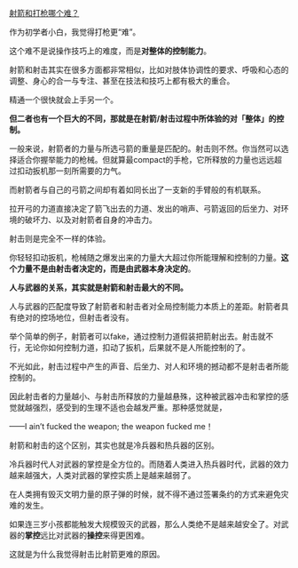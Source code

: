 [射箭和打枪哪个难？](https://www.zhihu.com/question/368753109/answer/1507504721)




  

作为初学者小白，我觉得打枪更“难”。

这个难不是说操作技巧上的难度，而是**对整体的控制能力**。

射箭和射击其实在很多方面都非常相似，比如对肢体协调性的要求、呼吸和心态的调整、身心的合一与专注、甚至在技法和技巧上都有极大的重合。

精通一个很快就会上手另一个。

**但二者也有一个巨大的不同，那就是在射箭/射击过程中所体验的对「整体」的控制。**

一般来说，射箭者的力量与所选弓箭的重量是匹配的。射击则不然。你当然可以选择适合你握举能力的枪械。但就算最compact的手枪，它所释放的力量也远远超过扣动扳机那一刻所需要的力气。

而射箭者与自己的弓箭之间却有着如同长出了一支新的手臂般的有机联系。

拉开弓的力道直接决定了箭飞出去的力道、发出的哨声、弓箭返回的后坐力、对环境的破坏力、以及对射箭者自身的冲击力。

射击则是完全不一样的体验。

你轻轻扣动扳机，枪械随之爆发出来的力量大大超过你所能理解和控制的力量。**这个力量不是由射击者决定的，而是由武器本身决定的**。

**人与武器的关系，其实就是射箭和射击最大的不同。**

人与武器的匹配度导致了射箭者和射击者对全局控制能力本质上的差距。射箭者具有绝对的控场地位，但射击者没有。

举个简单的例子，射箭者可以fake，通过控制力道假装把箭射出去。射击就不行，无论你如何控制力道，扣动了扳机，后果就不是人所能控制的了。

不光如此，射击过程中产生的声音、后坐力、对人和环境的撼动都不是射击者所能控制的。

因此射击者的力量越小、与射击所释放的力量越悬殊，这种被武器冲击和掌控的感觉就越强烈，感受到的生理不适也会越发严重。那种感觉就是，

——I ain’t fucked the weapon; the weapon fucked me！

  

  

射箭和射击的这个区别，其实也就是冷兵器和热兵器的区别。

冷兵器时代人对武器的掌控是全方位的。而随着人类进入热兵器时代，武器的效力越来越强大，人类对武器的掌控实质上是越来越弱了。

在人类拥有毁灭文明力量的原子弹的时候，就不得不通过签署条约的方式来避免灾难的发生。

如果连三岁小孩都能触发大规模毁灭的武器，那么人类绝不是越来越安全了。对武器的**掌控**远比对武器的**操控**来得更困难。

这就是为什么我觉得射击比射箭更难的原因。
